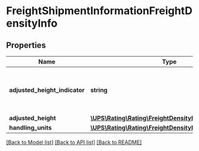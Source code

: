 # FreightShipmentInformationFreightDensityInfo

## Properties
Name | Type | Description | Notes
------------ | ------------- | ------------- | -------------
**adjusted_height_indicator** | **string** | The presence of the AdjustedHeightIndicator allows UPS to do height reduction adjustment for density based rate request. | [optional] 
**adjusted_height** | [**\UPS\Rating\Rating\FreightDensityInfoAdjustedHeight**](FreightDensityInfoAdjustedHeight.md) |  | [optional] 
**handling_units** | [**\UPS\Rating\Rating\FreightDensityInfoHandlingUnits[]**](FreightDensityInfoHandlingUnits.md) |  | 

[[Back to Model list]](../../README.md#documentation-for-models) [[Back to API list]](../../README.md#documentation-for-api-endpoints) [[Back to README]](../../README.md)

